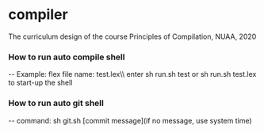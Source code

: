 # compiler
The curriculum design of the course Principles of Compilation, NUAA, 2020

### How to run auto compile shell
--
Example: 
    flex file name: test.lex\\\\
    enter sh run.sh test or sh run.sh test.lex to start-up the shell

### How to run auto git shell
--
command: sh git.sh [commit message](if no message, use system time)
